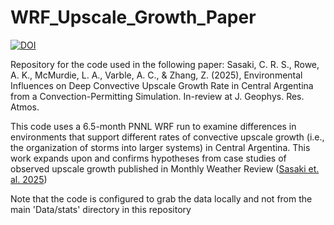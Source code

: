 # WRF_Upscale_Growth_Paper
[![DOI](https://zenodo.org/badge/971111604.svg)](https://doi.org/10.5281/zenodo.15272276)

Repository for the code used in the following paper: Sasaki, C. R. S., Rowe, A. K., McMurdie, L. A., Varble, A. C., & Zhang, Z. (2025), Environmental Influences on Deep Convective Upscale Growth Rate in Central Argentina from a Convection-Permitting Simulation. In-review at J. Geophys. Res. Atmos.

This code uses a 6.5-month PNNL WRF run to examine differences in environments that support different rates of convective upscale growth (i.e., the organization of storms into larger systems) in Central Argentina. This work expands upon and confirms hypotheses from case studies of observed upscale growth published in Monthly Weather Review ([Sasaki et. al. 2025](https://journals.ametsoc.org/view/journals/mwre/aop/MWR-D-24-0183.1/MWR-D-24-0183.1.xml))

Note that the code is configured to grab the data locally and not from the main 'Data/stats' directory in this repository
